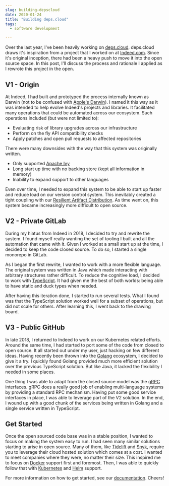 ```yaml
---
slug: building-depscloud
date: 2020-01-24
title: "Building deps.cloud"
tags:
  - software development

---
```


Over the last year, I've been heavily working on [deps.cloud](https://deps.cloud).
deps.cloud draws it's inspiration from a project that I worked on at [Indeed.com](https://indeed.com).
Since it's original inception, there had been a heavy push to move it into the open source space.
In this post, I'll discuss the process and rationale I applied as I rewrote this project in the open.

<!--more-->

## V1 - Origin

At Indeed, I had built and prototyped the process internally known as Darwin (not to be confused with [Apple's Darwin](https://en.wikipedia.org/wiki/Darwin_(operating_system))).
I named it this way as it was intended to help evolve Indeed's projects and libraries.
It facilitated many operations that could be automated across our ecosystem.
Such operations included (but were not limited to):

* Evaluating risk of library upgrades across our infrastructure
* Perform on the fly API compatibility checks
* Apply patches and open pull requests to affected repositories

There were many downsides with the way that this system was originally written.

* Only supported [Apache Ivy](https://ant.apache.org/ivy/)
* Long start up time with no backing store (kept all information in memory)
* Inability to expand support to other languages

Even over time, I needed to expand this system to be able to start up faster and reduce load on our version control system.
This inevitably created a tight coupling with our [Resilient Artifact Distribution](https://www.youtube.com/watch?v=lDXdf5q8Yw8).
As time went on, this system became increasingly more difficult to open source.

## V2 - Private GitLab

During my hiatus from Indeed in 2018, I decided to try and rewrite the system.
I found myself really wanting the set of tooling I built and all the automation that came with it.
Given I worked at a small start up at the time, I decided to keep the code closed source.
To do so, I started a single monorepo in GitLab.

As I began the first rewrite, I wanted to work with a more flexible language.
The original system was written in Java which made interacting with arbitrary structures rather difficult.
To reduce the cognitive load, I decided to work with [TypeScript](https://www.typescriptlang.org/).
It had given me the best of both worlds: being able to have static and duck types when needed.

After having this iteration done, I started to run several tests.
What I found was that the TypeScript solution worked well for a subset of operations, but did not scale for others.
After learning this, I went back to the drawing board.

## V3 - Public GitHub

In late 2018, I returned to Indeed to work on our Kubernetes related efforts.
Around the same time, I had started to port some of the code from closed to open source.
It all started out under my user, just hacking on few different ideas.
Having recently been thrown into the [Golang](https://golang.org/) ecosystem, I decided to give it a try.
I quickly found Golang provided much more efficient solution over the previous TypeScript solution.
But like Java, it lacked the flexibility I needed in some places.

One thing I was able to adapt from the closed source model was the [gRPC](https://grpc.io/) interfaces.
gRPC does a really good job of enabling multi-language systems by providing a standard RPC mechanism. 
Having put some good service interfaces in place, I was able to leverage part of the V2 solution.
In the end, I wound up with a good chunk of the services being written in Golang and a single service written in TypeScript.

## Get Started

Once the open sourced code base was in a stable position, I wanted to focus on making the system easy to run.
I had seen many similar solutions starting to arise in open source.
Many of them, like [Tidelift](https://tidelift.com/) and [Snyk](https://snyk.io/), require you to leverage their cloud hosted solution which comes at a cost.
I wanted to meet companies where they were, no matter their size.
This inspired me to focus on [Docker](https://www.docker.com/) support first and foremost.
Then, I was able to quickly follow that with [Kubernetes](http://kubernetes.io/) and [Helm](https://helm.sh/) support.

For more information on how to get started, see our [documentation](https://deps.cloud/docs/).
Cheers!
